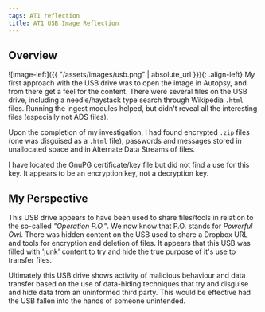 ```yaml
---
tags: AT1 reflection
title: AT1 USB Image Reflection
---
```

## Overview
![image-left]({{ "/assets/images/usb.png" | absolute_url }}){: .align-left} My first approach with the USB drive was to open the image in Autopsy, and from there get a feel for the content. There were several files on the USB drive, including a needle/haystack type search through Wikipedia `.html` files. Running the ingest modules helped, but didn't reveal all the interesting files (especially not ADS files). 

Upon the completion of my investigation, I had found encrypted `.zip` files (one was disguised as a `.html` file), passwords and messages stored in unallocated space and in Alternate Data Streams of files. 

I have located the GnuPG certificate/key file but did not find a use for this key. It appears to be an encryption key, not a decryption key.

## My Perspective
This USB drive appears to have been used to share files/tools in relation to the so-called *"Operation P.O."*. We now know that P.O. stands for *Powerful Owl*. 
There was hidden content on the USB used to share a Dropbox URL and tools for encryption and deletion of files. It appears that this USB was filled with 'junk' content to try and hide the true purpose of it's use to transfer files.

Ultimately this USB drive shows activity of malicious behaviour and data transfer based on the use of data-hiding techniques that try and disguise and hide data from an uninformed third party. This would be effective had the USB fallen into the hands of someone unintended. 
